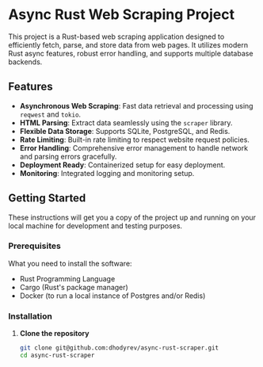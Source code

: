 # Async Rust Web Scraping Project

This project is a Rust-based web scraping application designed to efficiently fetch, parse, and store data from web pages. It utilizes modern Rust async features, robust error handling, and supports multiple database backends.

## Features

- **Asynchronous Web Scraping**: Fast data retrieval and processing using `reqwest` and `tokio`.
- **HTML Parsing**: Extract data seamlessly using the `scraper` library.
- **Flexible Data Storage**: Supports SQLite, PostgreSQL, and Redis.
- **Rate Limiting**: Built-in rate limiting to respect website request policies.
- **Error Handling**: Comprehensive error management to handle network and parsing errors gracefully.
- **Deployment Ready**: Containerized setup for easy deployment.
- **Monitoring**: Integrated logging and monitoring setup.

## Getting Started

These instructions will get you a copy of the project up and running on your local machine for development and testing purposes.

### Prerequisites

What you need to install the software:

- Rust Programming Language
- Cargo (Rust's package manager)
- Docker (to run a local instance of Postgres and/or Redis)

### Installation

1. **Clone the repository**

   ```bash
   git clone git@github.com:dhodyrev/async-rust-scraper.git
   cd async-rust-scraper
